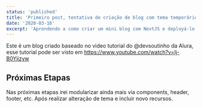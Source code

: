 ```yaml
---
status: 'published'
title: 'Primeiro post, tentativa de criação de blog com tema temporário'
date: '2020-03-16'
excerpt: 'Aprendendo a como criar um mini blog com NextJS e deployá-lo na Vercel, junto com o CDFTV'
---
```


Este é um blog criado baseado no video tutorial do @devsoutinho da Alura, esse tutorial pode ser visto em https://www.youtube.com/watch?v=Ij-B0Yiizyw

## Próximas Etapas

Nas próximas etapas irei modularizar ainda mais via components, header, footer, etc. Após realizar alteração de tema e incluir novo recursos.